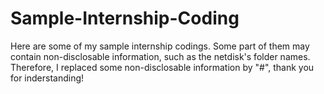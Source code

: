 # Sample-Internship-Coding
Here are some of my sample internship codings.
Some part of them may contain non-disclosable information, such as the netdisk's folder names.
Therefore, I replaced some non-disclosable information by "#", thank you for inderstanding!
